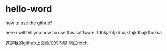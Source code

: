 # hello-word
how to use the github?

here i will tell you how to use this solftware.
fdhkjahfjkdhajkfhjkdhajkfhdksa

这是我的github上面添加的内容 测试fetch
